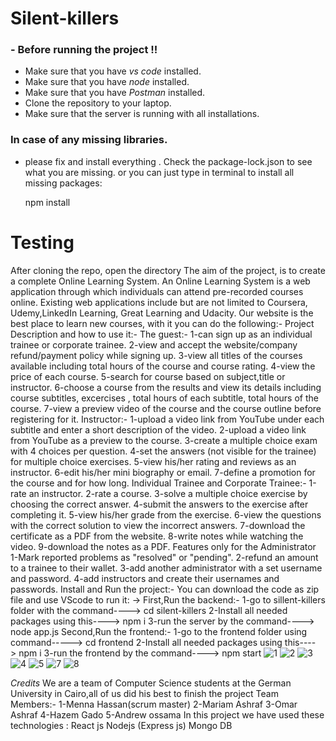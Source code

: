 # Silent-killers
### - Before running the project !!
* Make sure that you have *vs code* installed.
* Make sure that you have *node* installed.
* Make sure that you have *Postman* installed.
* Clone the repository to your laptop.
* Make sure that the server is running with all installations.

### In case of any missing libraries. 
- please fix and install everything . Check the package-lock.json to see what you are missing.
or you can just type in terminal to install all missing packages:
    
    npm install 
    
# Testing
After cloning the repo, open the directory
The aim of the project, is to create a complete Online Learning System. An Online Learning System is a web application through which individuals can attend pre-recorded courses online. Existing web applications include but are not limited to Coursera, Udemy,LinkedIn Learning, Great Learning and Udacity.
Our website is the best place to learn new courses,
with it you can do the following:-
Project Description and how to use it:-
The guest:-
1-can sign up as an individual trainee or corporate trainee.
2-view and accept the website/company refund/payment policy while signing up.
3-view all titles of the courses available including total hours of the course and course rating.
4-view the price of each course.
5-search for course based on subject,title or instructor.
6-choose a course from the results and view its details including course subtitles, excercises , total hours of each subtitle, total hours of the course.
7-view a preview video of the course and the course outline before registering for it.
Instructor:-
1-upload a video link from YouTube under each subtitle and enter a short description of the video.
2-upload a video link from YouTube as a preview to the course.
3-create a multiple choice exam with 4 choices per question.
4-set the answers (not visible for the trainee) for multiple choice exercises.
5-view his/her rating and reviews as an instructor.
6-edit his/her mini biography or email.
7-define a promotion for the course and for how long.
Individual Trainee and Corporate Trainee:-
1-rate an instructor. 
2-rate a course.
3-solve a multiple choice exercise by choosing the correct answer.
4-submit the answers to the exercise after completing it.
5-view his/her grade from the exercise.
6-view the questions with the correct solution to view the incorrect answers.
7-download the certificate as a PDF from the website.
8-write notes while watching the video.
9-download the notes as a PDF.
Features only for the Administrator
1-Mark reported problems as "resolved" or "pending".
2-refund an amount to a trainee to their wallet.
3-add another administrator with a set username and password.
4-add instructors and create their usernames and passwords.
Install and Run the project:-
You can download the code as zip file and use VScode to run it: -> First,Run the backend:-
1-go to sillent-killers folder with the command----> cd silent-killers
2-Install all needed packages using this----> npm i
3-run the server by the command----> node app.js
Second,Run the frontend:-
1-go to the frontend folder using command-----> cd frontend
2-Install all needed packages using this----> npm i
3-run the frontend by the command----> npm start
![1](https://user-images.githubusercontent.com/115995971/210179995-fb0792a4-98c7-4409-9461-189a5ce7e60a.jpg)
![2](https://user-images.githubusercontent.com/115995971/210180107-9e2d2fa9-ff40-43dc-b5b6-e8a05e604e23.jpg)
![3](https://user-images.githubusercontent.com/115995971/210180115-a655ae2b-f230-467f-a952-99fcb42d846c.jpg)
![4](https://user-images.githubusercontent.com/115995971/210180131-4d229bb9-5694-468e-a6f4-b6c4d3748d08.jpg)
![5](https://user-images.githubusercontent.com/115995971/210180138-363ebb63-01ff-4804-acfe-d6a4fa2f655c.jpg)
![7](https://user-images.githubusercontent.com/115995971/210180150-e6040ce8-41e0-4c01-9f5e-b9315d387a3b.jpg)
![8](https://user-images.githubusercontent.com/115995971/210180167-37bc3cd1-75b4-4a4f-b84b-698898ed8c9c.jpg)

*Credits*
We are a team of Computer Science students at the German University in Cairo,all of us did his best to finish the project
Team Members:-
1-Menna Hassan(scrum master)
2-Mariam Ashraf
3-Omar Ashraf
4-Hazem Gado
5-Andrew ossama
In this project we have used these technologies :
React js
Nodejs (Express js)
Mongo DB